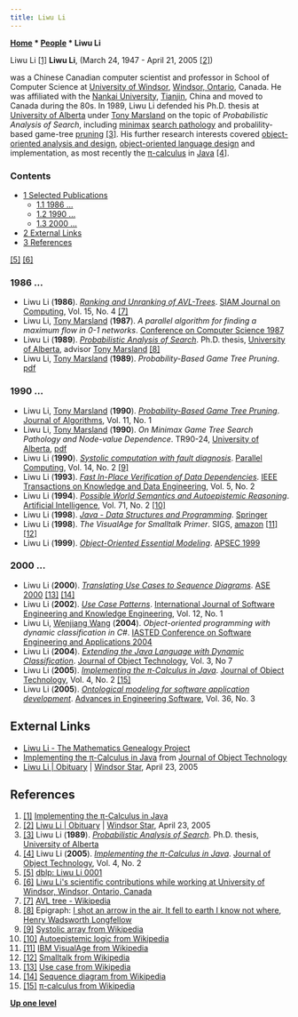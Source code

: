 ```yaml
---
title: Liwu Li
---
```

**[Home](Home "Home") \* [People](People "People") \* Liwu Li**



 [](http://www.jot.fm/issues/issue_2005_03/article5/) Liwu Li <a id="cite-note-1" href="#cite-ref-1">[1]</a> 
**Liwu Li**, (March 24, 1947 - April 21, 2005 <a id="cite-note-2" href="#cite-ref-2">[2]</a>)  

was a Chinese Canadian computer scientist and professor in School of Computer Science at [University of Windsor](https://en.wikipedia.org/wiki/University_of_Windsor), [Windsor, Ontario](https://en.wikipedia.org/wiki/Windsor,_Ontario), Canada. 
He was affiliated with the [Nankai University](https://en.wikipedia.org/wiki/Nankai_University), [Tianjin](https://en.wikipedia.org/wiki/Tianjin), China and moved to Canada during the 80s. In 1989, Liwu Li defended his Ph.D. thesis at [University of Alberta](University_of_Alberta "University of Alberta") under [Tony Marsland](Tony_Marsland "Tony Marsland") on the topic of *Probabilistic Analysis of Search*, including [minimax](Minimax "Minimax") [search pathology](Search_Pathology "Search Pathology") and probalility-based game-tree [pruning](Pruning "Pruning") <a id="cite-note-3" href="#cite-ref-3">[3]</a>. 
His further research interests covered [object-oriented analysis and design](https://en.wikipedia.org/wiki/Object-oriented_analysis_and_design), [object-oriented language design](https://en.wikipedia.org/wiki/Object-oriented_design) and implementation, as most recently the [π-calculus](https://en.wikipedia.org/wiki/%CE%A0-calculus) in [Java](Java "Java") <a id="cite-note-4" href="#cite-ref-4">[4]</a>. 



### Contents


* [1 Selected Publications](#selected-publications)
	+ [1.1 1986 ...](#1986-...)
	+ [1.2 1990 ...](#1990-...)
	+ [1.3 2000 ...](#2000-...)
* [2 External Links](#external-links)
* [3 References](#references)






<a id="cite-note-5" href="#cite-ref-5">[5]</a> <a id="cite-note-6" href="#cite-ref-6">[6]</a>



### 1986 ...


* Liwu Li (**1986**). *[Ranking and Unranking of AVL-Trees](https://epubs.siam.org/doi/10.1137/0215073)*. [SIAM Journal on Computing](https://en.wikipedia.org/wiki/SIAM_Journal_on_Computing), Vol. 15, No. 4 <a id="cite-note-7" href="#cite-ref-7">[7]</a>
* Liwu Li, [Tony Marsland](Tony_Marsland "Tony Marsland") (**1987**). *A parallel algorithm for finding a maximum flow in 0-1 networks*. [Conference on Computer Science 1987](https://dblp.org/db/conf/acm/csc1987ACM)
* Liwu Li (**1989**). *[Probabilistic Analysis of Search](https://era.library.ualberta.ca/items/35c3ba49-d0b5-41c5-9ccb-e16aca4808da)*. Ph.D. thesis, [University of Alberta](University_of_Alberta "University of Alberta"), advisor [Tony Marsland](Tony_Marsland "Tony Marsland") <a id="cite-note-8" href="#cite-ref-8">[8]</a>
* Liwu Li, [Tony Marsland](Tony_Marsland "Tony Marsland") (**1989**). *Probability-Based Game Tree Pruning*. [pdf](https://webdocs.cs.ualberta.ca/~tony/OldPapers/joa89.pdf)


### 1990 ...


* Liwu Li, [Tony Marsland](Tony_Marsland "Tony Marsland") (**1990**). *[Probability-Based Game Tree Pruning](https://www.sciencedirect.com/science/article/pii/019667749090027C)*. [Journal of Algorithms](https://www.journals.elsevier.com/journal-of-algorithms), Vol. 11, No. 1
* Liwu Li, [Tony Marsland](Tony_Marsland "Tony Marsland") (**1990**). *On Minimax Game Tree Search Pathology and Node-value Dependence*. TR90-24, [University of Alberta](University_of_Alberta "University of Alberta"), [pdf](https://webdocs.cs.ualberta.ca/~tony/TechnicalReports/TR90-24.pdf)
* Liwu Li (**1990**). *[Systolic computation with fault diagnosis](https://www.sciencedirect.com/science/article/pii/016781919090112M)*. [Parallel Computing](https://www.journals.elsevier.com/parallel-computing/), Vol. 14, No. 2 <a id="cite-note-9" href="#cite-ref-9">[9]</a>
* Liwu Li (**1993**). *[Fast In-Place Verification of Data Dependencies](https://ieeexplore.ieee.org/document/219735)*. [IEEE Transactions on Knowledge and Data Engineering](IEEE#TKDE "IEEE"), Vol. 5, No. 2
* Liwu Li (**1994**). *[Possible World Semantics and Autoepistemic Reasoning](https://www.sciencedirect.com/science/article/pii/0004370294900469)*. [Artificial Intelligence](https://en.wikipedia.org/wiki/Artificial_Intelligence_(journal)), Vol. 71, No. 2 <a id="cite-note-10" href="#cite-ref-10">[10]</a>
* Liwu Li (**1998**). *[Java - Data Structures and Programming](https://link.springer.com/book/10.1007%2F978-3-642-95851-9)*. [Springer](https://en.wikipedia.org/wiki/Springer_Science%2BBusiness_Media)
* Liwu Li (**1998**). *The VisualAge for Smalltalk Primer*. SIGS, [amazon](https://www.amazon.com/VisualAge-Smalltalk-Primer-Book-CD-ROM/dp/0521646693) <a id="cite-note-11" href="#cite-ref-11">[11]</a> <a id="cite-note-12" href="#cite-ref-12">[12]</a>
* Liwu Li (**1999**). *[Object-Oriented Essential Modeling](https://ieeexplore.ieee.org/document/809628)*. [APSEC 1999](https://dblp.org/db/conf/apsec/apsec1999.html)


### 2000 ...


* Liwu Li (**2000**). *[Translating Use Cases to Sequence Diagrams](https://ieeexplore.ieee.org/document/873681)*. [ASE 2000](https://dblp.org/db/conf/kbse/ase2000.html) <a id="cite-note-13" href="#cite-ref-13">[13]</a> <a id="cite-note-14" href="#cite-ref-14">[14]</a>
* Liwu Li (**2002**). *[Use Case Patterns](https://www.worldscientific.com/doi/abs/10.1142/S0218194002000810)*. [International Journal of Software Engineering and Knowledge Engineering](https://en.wikipedia.org/wiki/International_Journal_of_Software_Engineering_and_Knowledge_Engineering), Vol. 12, No. 1
* Liwu Li, [Wenjiang Wang](https://scholar.uwindsor.ca/etd/2900/) (**2004**). *Object-oriented programming with dynamic classification in C#*. [IASTED Conference on Software Engineering and Applications 2004](https://dblp.org/db/conf/iastedSEA/iastedSEA2004.html)
* Liwu Li (**2004**). *[Extending the Java Language with Dynamic Classification](http://www.jot.fm/contents/issue_2004_07/article2.html)*. [Journal of Object Technology](https://en.wikipedia.org/wiki/The_Journal_of_Object_Technology), Vol. 3, No 7
* Liwu Li (**2005**). *[Implementing the π-Calculus in Java](http://www.jot.fm/issues/issue_2005_03/article5/)*. [Journal of Object Technology](https://en.wikipedia.org/wiki/The_Journal_of_Object_Technology), Vol. 4, No. 2 <a id="cite-note-15" href="#cite-ref-15">[15]</a>
* Liwu Li (**2005**). *[Ontological modeling for software application development](https://www.sciencedirect.com/science/article/pii/S096599780400153X)*. [Advances in Engineering Software](https://www.journals.elsevier.com/advances-in-engineering-software), Vol. 36, No. 3


## External Links


* [Liwu Li - The Mathematics Genealogy Project](https://www.genealogy.math.ndsu.nodak.edu/id.php?id=87909)
* [Implementing the π-Calculus in Java](http://www.jot.fm/issues/issue_2005_03/article5/) from [Journal of Object Technology](https://en.wikipedia.org/wiki/The_Journal_of_Object_Technology)
* [Liwu Li | Obituary](http://windsorstar.remembering.ca/obituary/liwu-li-1066408539) | [Windsor Star](https://en.wikipedia.org/wiki/Windsor_Star), April 23, 2005


## References


1. <a id="cite-ref-1" href="#cite-note-1">[1]</a> [Implementing the π-Calculus in Java](http://www.jot.fm/issues/issue_2005_03/article5/)
2. <a id="cite-ref-2" href="#cite-note-2">[2]</a> [Liwu Li | Obituary](http://windsorstar.remembering.ca/obituary/liwu-li-1066408539) | [Windsor Star](https://en.wikipedia.org/wiki/Windsor_Star), April 23, 2005
3. <a id="cite-ref-3" href="#cite-note-3">[3]</a> Liwu Li (**1989**). *[Probabilistic Analysis of Search](https://era.library.ualberta.ca/items/35c3ba49-d0b5-41c5-9ccb-e16aca4808da)*. Ph.D. thesis, [University of Alberta](University_of_Alberta "University of Alberta")
4. <a id="cite-ref-4" href="#cite-note-4">[4]</a> Liwu Li (**2005**). *[Implementing the π-Calculus in Java](http://www.jot.fm/issues/issue_2005_03/article5/)*. [Journal of Object Technology](https://en.wikipedia.org/wiki/The_Journal_of_Object_Technology), Vol. 4, No. 2
5. <a id="cite-ref-5" href="#cite-note-5">[5]</a> [dblp: Liwu Li 0001](https://dblp.org/pers/hd/l/Li_0001:Liwu)
6. <a id="cite-ref-6" href="#cite-note-6">[6]</a> [Liwu Li's scientific contributions while working at University of Windsor, Windsor, Ontario, Canada](https://www.researchgate.net/scientific-contributions/2039420514_Liwu_Li)
7. <a id="cite-ref-7" href="#cite-note-7">[7]</a> [AVL tree - Wikipedia](https://en.wikipedia.org/wiki/AVL_tree)
8. <a id="cite-ref-8" href="#cite-note-8">[8]</a> Epigraph: [I shot an arrow in the air, It fell to earth I know not where](https://www.kingsnews.org/articles/the-arrow-and-the-song---henry-wadsworth-longfellow), [Henry Wadsworth Longfellow](https://en.wikipedia.org/wiki/Henry_Wadsworth_Longfellow)
9. <a id="cite-ref-9" href="#cite-note-9">[9]</a> [Systolic array from Wikipedia](https://en.wikipedia.org/wiki/Systolic_array)
10. <a id="cite-ref-10" href="#cite-note-10">[10]</a> [Autoepistemic logic from Wikipedia](https://en.wikipedia.org/wiki/Autoepistemic_logic)
11. <a id="cite-ref-11" href="#cite-note-11">[11]</a> [IBM VisualAge from Wikipedia](https://en.wikipedia.org/wiki/IBM_VisualAge)
12. <a id="cite-ref-12" href="#cite-note-12">[12]</a> [Smalltalk from Wikipedia](https://en.wikipedia.org/wiki/Smalltalk)
13. <a id="cite-ref-13" href="#cite-note-13">[13]</a> [Use case from Wikipedia](https://en.wikipedia.org/wiki/Use_case)
14. <a id="cite-ref-14" href="#cite-note-14">[14]</a> [Sequence diagram from Wikipedia](https://en.wikipedia.org/wiki/Sequence_diagram)
15. <a id="cite-ref-15" href="#cite-note-15">[15]</a> [π-calculus from Wikipedia](https://en.wikipedia.org/wiki/%CE%A0-calculus)

**[Up one level](People "People")**







 

